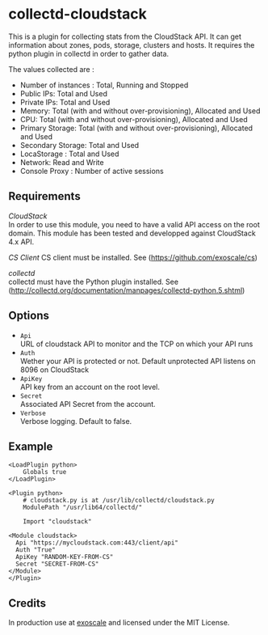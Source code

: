 collectd-cloudstack
================
This is a plugin for collecting stats from the CloudStack API. It can get information about zones, pods, storage, clusters and hosts.
It requires the python plugin in collectd in order to gather data.

The values collected are :

* Number of instances : Total, Running and Stopped
* Public IPs: Total and Used
* Private IPs: Total and Used
* Memory: Total (with and without over-provisioning), Allocated and Used
* CPU: Total (with and without over-provisioning), Allocated and Used
* Primary Storage: Total (with and without over-provisioning), Allocated and Used
* Secondary Storage: Total and Used
* LocaStorage : Total and Used
* Network: Read and Write
* Console Proxy : Number of active sessions


Requirements
------------

*CloudStack*  
In order to use this module, you need to have a valid API access on the root domain. This module has been tested and developped against CloudStack 4.x API.

*CS Client*
CS client must be installed. See (<https://github.com/exoscale/cs>)

*collectd*  
collectd must have the Python plugin installed. See (<http://collectd.org/documentation/manpages/collectd-python.5.shtml>)

Options
-------
* `Api`  
URL of cloudstack API to monitor and the TCP on which your API runs
* `Auth`  
Wether your API is protected or not. Default unprotected API listens on 8096 on CloudStack
* `ApiKey`  
API key from an account on the root level.
* `Secret`  
Associated API Secret from the account.
* `Verbose`  
Verbose logging. Default to false.

Example
-------
    <LoadPlugin python>
        Globals true
    </LoadPlugin>

    <Plugin python>
        # cloudstack.py is at /usr/lib/collectd/cloudstack.py
        ModulePath "/usr/lib64/collectd/"

        Import "cloudstack"

	<Module cloudstack>
	  Api "https://mycloudstack.com:443/client/api"
	  Auth "True"
	  ApiKey "RANDOM-KEY-FROM-CS"
	  Secret "SECRET-FROM-CS"
	</Module>
    </Plugin>

Credits
-------

In production use at [exoscale](https://www.exoscale.com) and licensed under the MIT License.
